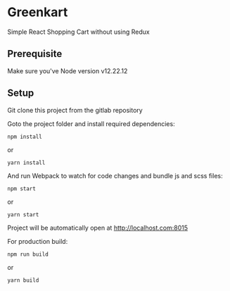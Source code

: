 # Greenkart

Simple React Shopping Cart without using Redux 
## Prerequisite

Make sure you've Node version v12.22.12

## Setup

Git clone this project from the gitlab repository

Goto the project folder and install required dependencies:

```
npm install
```
or
```
yarn install
```

And run Webpack to watch for code changes and bundle js and scss files:

```
npm start
```
or 
```
yarn start
```

Project will be automatically open at http://localhost.com:8015

For production build:

```
npm run build
```
or 
```
yarn build
```

